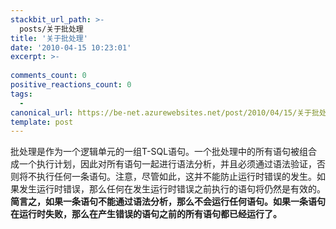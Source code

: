 ```yaml
---
stackbit_url_path: >-
  posts/关于批处理
title: '关于批处理'
date: '2010-04-15 10:23:01'
excerpt: >-
  
comments_count: 0
positive_reactions_count: 0
tags: 
  - 
canonical_url: https://be-net.azurewebsites.net/post/2010/04/15/关于批处理
template: post
---
```

<p>批处理是作为一个逻辑单元的一组T-SQL语句。一个批处理中的所有语句被组合成一个执行计划，因此对所有语句一起进行语法分析，并且必须通过语法验证，否则将不执行任何一条语句。注意，尽管如此，这并不能防止运行时错误的发生。如果发生运行时错误，那么任何在发生运行时错误之前执行的语句将仍然是有效的。<strong>简言之，如果一条语句不能通过语法分析，那么不会运行任何语句。如果一条语句在运行时失败，那么在产生错误的语句之前的所有语句都已经运行了。</strong></p>